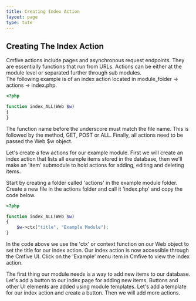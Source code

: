 ```yaml
---
title: Creating Index Action
layout: page
type: tute
---
```


## Creating The Index Action

Cmfive actions include pages and asynchronous request endpoints. They are essentially functions that run from URLs. Actions can be either at the module level or separated further through sub modules. <br />
The following example is of an index action located in module_folder -> actions -> index.php.

```php
<?php

function index_ALL(Web $w)
{
}
```
The function name before the underscore must match the file name. This is followed by the method, GET, POST or ALL. Finally, all actions need to be passed the Web $w object.

Let's create a few actions for our example module. First we will create an index action that lists all example items stored in the database, then we'll make an 'item' submodule to hold actions for adding, editing and deleting items.

Start by creating a folder called 'actions' in the example module folder. <br />
Create a new file in the actions folder and call it 'index.php' and copy the code below.<br />
```php
<?php

function index_ALL(Web $w)
{
    $w->ctx("title", "Example Module");
}
```
In the code above we use the 'ctx' or context function on our Web object to set the title for our index action. Our index action is now accessible through the Cmfive UI. Click on the 'Example' menu item in Cmfive to view the index action.

The first thing our module needs is a way to add new items to our database. Let's add a button to our index page for adding new items. Buttons and other UI elements are added using module templates. Let's add a template for our index action and create a button. Then we will add more actions.